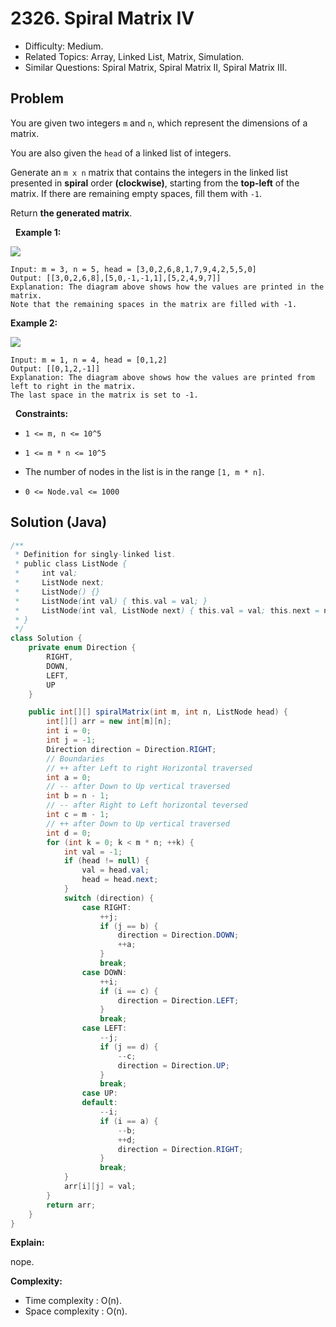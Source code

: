 # 2326. Spiral Matrix IV

- Difficulty: Medium.
- Related Topics: Array, Linked List, Matrix, Simulation.
- Similar Questions: Spiral Matrix, Spiral Matrix II, Spiral Matrix III.

## Problem

You are given two integers ```m``` and ```n```, which represent the dimensions of a matrix.

You are also given the ```head``` of a linked list of integers.

Generate an ```m x n``` matrix that contains the integers in the linked list presented in **spiral** order **(clockwise)**, starting from the **top-left** of the matrix. If there are remaining empty spaces, fill them with ```-1```.

Return **the generated matrix**.

 
**Example 1:**

![](https://assets.leetcode.com/uploads/2022/05/09/ex1new.jpg)

```
Input: m = 3, n = 5, head = [3,0,2,6,8,1,7,9,4,2,5,5,0]
Output: [[3,0,2,6,8],[5,0,-1,-1,1],[5,2,4,9,7]]
Explanation: The diagram above shows how the values are printed in the matrix.
Note that the remaining spaces in the matrix are filled with -1.
```

**Example 2:**

![](https://assets.leetcode.com/uploads/2022/05/11/ex2.jpg)

```
Input: m = 1, n = 4, head = [0,1,2]
Output: [[0,1,2,-1]]
Explanation: The diagram above shows how the values are printed from left to right in the matrix.
The last space in the matrix is set to -1.
```

 
**Constraints:**


	
- ```1 <= m, n <= 10^5```
	
- ```1 <= m * n <= 10^5```
	
- The number of nodes in the list is in the range ```[1, m * n]```.
	
- ```0 <= Node.val <= 1000```



## Solution (Java)

```java
/**
 * Definition for singly-linked list.
 * public class ListNode {
 *     int val;
 *     ListNode next;
 *     ListNode() {}
 *     ListNode(int val) { this.val = val; }
 *     ListNode(int val, ListNode next) { this.val = val; this.next = next; }
 * }
 */
class Solution {
    private enum Direction {
        RIGHT,
        DOWN,
        LEFT,
        UP
    }

    public int[][] spiralMatrix(int m, int n, ListNode head) {
        int[][] arr = new int[m][n];
        int i = 0;
        int j = -1;
        Direction direction = Direction.RIGHT;
        // Boundaries
        // ++ after Left to right Horizontal traversed
        int a = 0;
        // -- after Down to Up vertical traversed
        int b = n - 1;
        // -- after Right to Left horizontal teversed
        int c = m - 1;
        // ++ after Down to Up vertical traversed
        int d = 0;
        for (int k = 0; k < m * n; ++k) {
            int val = -1;
            if (head != null) {
                val = head.val;
                head = head.next;
            }
            switch (direction) {
                case RIGHT:
                    ++j;
                    if (j == b) {
                        direction = Direction.DOWN;
                        ++a;
                    }
                    break;
                case DOWN:
                    ++i;
                    if (i == c) {
                        direction = Direction.LEFT;
                    }
                    break;
                case LEFT:
                    --j;
                    if (j == d) {
                        --c;
                        direction = Direction.UP;
                    }
                    break;
                case UP:
                default:
                    --i;
                    if (i == a) {
                        --b;
                        ++d;
                        direction = Direction.RIGHT;
                    }
                    break;
            }
            arr[i][j] = val;
        }
        return arr;
    }
}
```

**Explain:**

nope.

**Complexity:**

* Time complexity : O(n).
* Space complexity : O(n).
